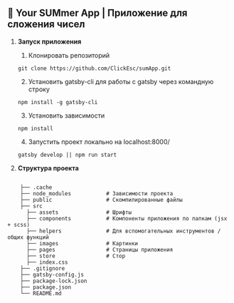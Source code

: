 ## 🚀 Your SUMmer App | Приложение для сложения чисел

1. **Запуск приложения**

    1. Клонировать репозиторий
      ```
      git clone https://github.com/ClickEsc/sumApp.git
      ```
    2. Установить gatsby-cli для работы с gatsby через командную строку
      ```
      npm install -g gatsby-cli
      ```
    3. Установить зависимости 
      ```
      npm install
      ```
    4. Запустить проект локально на localhost:8000/
      ```
      gatsby develop || npm run start
      ```

2.  **Структура проекта**

```

    ├── .cache
    ├── node_modules           # Зависимости проекта
    ├── public                 # Скомпилированные файлы
    ├── src
      ├── assets               # Шрифты
      ├── components           # Компоненты приложения по папкам (jsx + scss)
      ├── helpers              # Для вспомогательных инструментов / общих функций
      ├── images               # Картинки
      ├── pages                # Страницы приложения
      ├── store                # Стор
      ├── index.css
    ├── .gitignore
    ├── gatsby-config.js
    ├── package-lock.json
    ├── package.json
    └── README.md
    
 ```